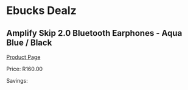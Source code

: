
# Ebucks Dealz
## Amplify Skip 2.0 Bluetooth Earphones - Aqua Blue / Black
[Product Page](https://www.ebucks.com/web/shop/productSelected.do?prodId=1206117187&catId=1205739018)

Price: R160.00

Savings: 


	